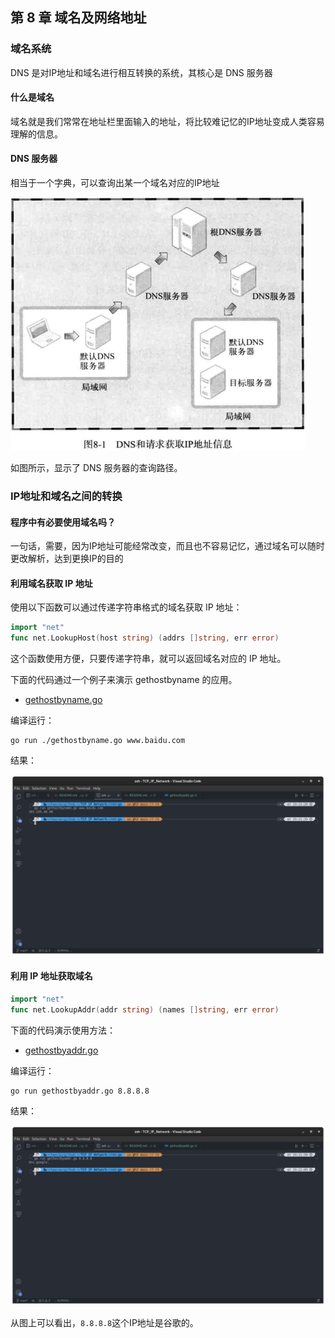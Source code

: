 ## 第 8 章 域名及网络地址

### 域名系统

DNS 是对IP地址和域名进行相互转换的系统，其核心是 DNS 服务器

#### 什么是域名

域名就是我们常常在地址栏里面输入的地址，将比较难记忆的IP地址变成人类容易理解的信息。

#### DNS 服务器

相当于一个字典，可以查询出某一个域名对应的IP地址

![](./01.png)

如图所示，显示了 DNS 服务器的查询路径。

### IP地址和域名之间的转换

#### 程序中有必要使用域名吗？

一句话，需要，因为IP地址可能经常改变，而且也不容易记忆，通过域名可以随时更改解析，达到更换IP的目的

#### 利用域名获取 IP 地址

使用以下函数可以通过传递字符串格式的域名获取 IP 地址：

```go
import "net"
func net.LookupHost(host string) (addrs []string, err error)
```

这个函数使用方便，只要传递字符串，就可以返回域名对应的 IP 地址。

下面的代码通过一个例子来演示 gethostbyname 的应用。

- [gethostbyname.go](./gethostbyname.go)

编译运行：

```shell
go run ./gethostbyname.go www.baidu.com
```

结果：

![](./02.png)

#### 利用 IP 地址获取域名

```go
import "net"
func net.LookupAddr(addr string) (names []string, err error)
```

下面的代码演示使用方法：

- [gethostbyaddr.go](./gethostbyaddr.go)

编译运行：

```shell
go run gethostbyaddr.go 8.8.8.8
```

结果：

![](./03.png)

从图上可以看出，`8.8.8.8`这个IP地址是谷歌的。